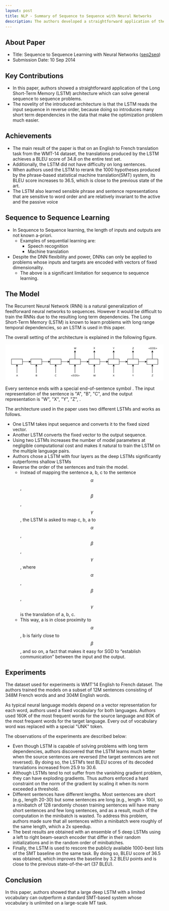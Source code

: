 ```yaml
---
layout: post
title: NLP - Summary of Sequence to Sequence with Neural Networks
description: The authors developed a straightforward application of the Long Short-Term Memory (LSTM) architecture  which can solve English to French translation.
---
```


## About Paper

- Title: Sequence to Sequence Learning with Neural Networks ([seq2seq](https://arxiv.org/abs/1409.3215))
- Submission Date: 10 Sep 2014

## Key Contributions

- In this paper, authors showed a straightforward application of the Long Short-Term Memory (LSTM) architecture  which can solve general sequence to sequence problems.
- The novelity of the introduced architecture is that the LSTM reads the input sequence in reverse order, because doing so introduces many short term dependencies in the data that make the optimization problem much easier.

## Achievements

- The main result of the paper is that on an English to French translation task from the WMT-14 dataset, the translations produced by the LSTM achieves a BLEU score of 34.8 on the entire test set.
-  Additionally, the LSTM did not have difficulty on long sentences.  
-  When authors used the LSTM to rerank the 1000 hypotheses produced by the phrase-based statistical machine translation(SMT) system, its BLEU score increases to 36.5, which is close to the previous state of the art.
- The LSTM also learned sensible phrase and sentence representations that are sensitive to word order and are relatively invariant to the active and the passive voice

## Sequence to Sequence Learning

- In Sequence to Sequence learning, the length of inputs and outputs are not known a-priori.
    + Examples of sequential learning are:
        * Speech recognition
        * Machine translation
- Despite the DNN flexibility and power, DNNs can only be applied to problems whose inputs and targets are encoded with vectors of fixed dimensionality.
    + The above is a significant limitation for sequence to sequence learning. 

## The Model

The Recurrent Neural Network (RNN) is a natural generalization of feedforward neural networks to sequences. However it would be difficult to train the RNNs due to the resulting long term dependencies. The Long Short-Term Memory (LSTM) is known to learn problems with long range temporal dependencies, so an LSTM is used in this paper.

The overall setting of the architecture is explained in the following figure.

<p align="center">
<img src="/assets/Images/seq2seq/LSTM_seq2seq.png" alt="seq2seq">
</p>

Every sentence ends with a special end-of-sentence symbol <EOS>. The input representation of the sentence is "A", "B", "C", <EOS> and the output representation is "W", "X", "Y", "Z", <EOS>.

The architecture used in the paper uses two different LSTMs and works as follows.
- One LSTM takes input sequence and converts it to the fixed sized vector.
- Another LSTM converts the fixed vector to the output sequence.
- Using two LSTMs increases the number of model parameters at negligible computational cost and makes it natural to train the LSTM on the multiple language pairs.
- Authors chose a LSTM with four layers as the deep LSTMs significantly outperforms shallow LSTMs
- Reverse the order of the sentences and train the model.
    + Instead of mapping the sentence a, b, c to the sentence $$\alpha$$, $$\beta$$, $$\gamma$$, the LSTM is asked to map c, b, a to $$\alpha$$, $$\beta$$, $$\gamma$$, where $$\alpha$$, $$\beta$$, $$\gamma$$ is the translation of a, b, c. 
    + This way, a is in close proximity to $$\alpha$$, b is fairly close to $$\beta$$, and so on, a fact that makes it easy for SGD to “establish communication” between the input and the output. 

## Experiments

The dataset used for experiments is WMT'14 English to French dataset. The authors trained the models on a subset of 12M sentences consisting of 348M French words and and 304M English words.

As typical neural language models depend on a vector representation for each word, authors used a fixed vocabulary for both languages. Authors used 160K of the most frequent words for the source language and 80K of the most frequent words for the target language. Every out of vocabulary word was replaced with a special "UNK" token.

The observations of the experiments are described below:

-  Even though LSTM is capable of solving problems with long term dependencies, authors discovered that the LSTM learns much better when the source sentences are reversed (the target sentences are not reversed). By doing so, the LSTM’s test BLEU scores of its decoded translations increased from 25.9 to 30.6.
-  Although LSTMs tend to not suffer from the vanishing gradient problem, they can have exploding gradients. Thus authors enforced a hard constraint on the norm of the gradient by scaling it when its norm exceeded a threshold. 
-  Different sentences have different lengths. Most sentences are short (e.g., length 20-30) but some sentences are long (e.g., length > 100), so a minibatch of 128 randomly chosen training sentences will have many short sentences and few long sentences, and as a result, much of the computation in the minibatch is wasted. To address this problem, authors made sure that all sentences within a minibatch were roughly of the same length, which a 2x speedup.
-  The best results are obtained with an ensemble of 5 deep LSTMs using a left to right beam-search encoder that differ in their random initializations and in the random order of minibatches.
- Finally, the LSTM is used to rescore the publicly available 1000-best lists of the SMT baseline on the same task. By doing so, BLEU score of 36.5 was obtained, which improves the baseline by 3.2 BLEU points and is close to the previous state-of-the-art (37 BLEU).

## Conclusion

In this paper, authors showed that a large deep LSTM with a limited vocabulary can outperform a standard SMT-based system whose vocabulary is unlimited on a large-scale MT task.



